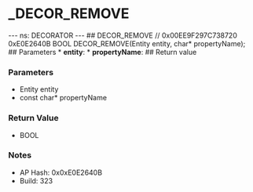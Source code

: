 # _DECOR_REMOVE

--- ns: DECORATOR --- ## DECOR_REMOVE  // 0x00EE9F297C738720 0xE0E2640B BOOL DECOR_REMOVE(Entity entity, char* propertyName);   ## Parameters * **entity**: * **propertyName**:  ## Return value

### Parameters
* Entity entity
* const char* propertyName

### Return Value
* BOOL

### Notes
* AP Hash: 0x0xE0E2640B
* Build: 323

